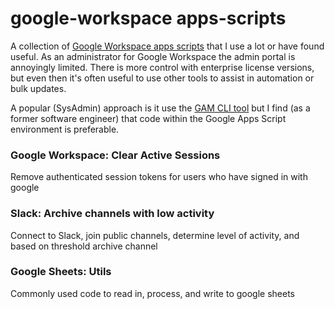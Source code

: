 # google-workspace apps-scripts

A collection of [Google Workspace apps scripts](https://www.google.com/script/start/) that I use a lot or have found useful.  As an administrator for Google Workspace the admin portal is annoyingly limited.  There is more control with enterprise license versions, but even then it's often useful to use other tools to assist in automation or bulk updates. 

A popular (SysAdmin) approach is it use the [GAM CLI tool](https://github.com/GAM-team/GAM) but I find (as a former software engineer) that code within the Google Apps Script environment is preferable.

### Google Workspace: Clear Active Sessions
Remove authenticated session tokens for users who have signed in with google

### Slack: Archive channels with low activity
Connect to Slack, join public channels, determine level of activity, and based on threshold archive channel

### Google Sheets: Utils
Commonly used code to read in, process, and write to google sheets 
